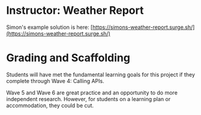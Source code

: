 # Instructor: Weather Report

Simon's example solution is here: [https://simons-weather-report.surge.sh/](https://simons-weather-report.surge.sh/)

# Grading and Scaffolding

Students will have met the fundamental learning goals for this project if they complete through Wave 4: Calling APIs.

Wave 5 and Wave 6 are great practice and an opportunity to do more independent research. However, for students on a learning plan or accommodation, they could be cut. 